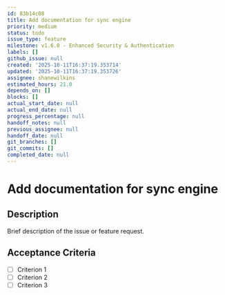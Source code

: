 ```yaml
---
id: 83b14c08
title: Add documentation for sync engine
priority: medium
status: todo
issue_type: feature
milestone: v1.6.0 - Enhanced Security & Authentication
labels: []
github_issue: null
created: '2025-10-11T16:37:19.353714'
updated: '2025-10-11T16:37:19.353726'
assignee: shanewilkins
estimated_hours: 21.0
depends_on: []
blocks: []
actual_start_date: null
actual_end_date: null
progress_percentage: null
handoff_notes: null
previous_assignee: null
handoff_date: null
git_branches: []
git_commits: []
completed_date: null
---
```


# Add documentation for sync engine

## Description

Brief description of the issue or feature request.

## Acceptance Criteria

- [ ] Criterion 1
- [ ] Criterion 2
- [ ] Criterion 3